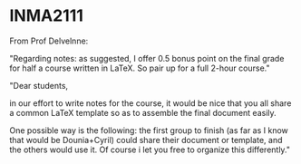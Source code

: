 # INMA2111
From Prof Delvelnne:

"Regarding notes: as suggested, I offer 0.5 bonus point on the final grade for half a course written in LaTeX. So pair up for a full 2-hour course."

"Dear students,

in our effort to write notes for the course, it would be nice that you all share a common LaTeX template so as to assemble the final document easily.

One possible way is the following: the first group to finish (as far as I know that would be Dounia+Cyril) could share their document or template, and the others would use it. Of course i let you free to organize this differently."
